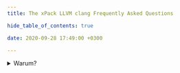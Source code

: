 ```yaml
---
title: The xPack LLVM clang Frequently Asked Questions

hide_table_of_contents: true

date: 2020-09-28 17:49:00 +0300

---
```


<details>
<summary>Warum?</summary>

Darum.
</details>
